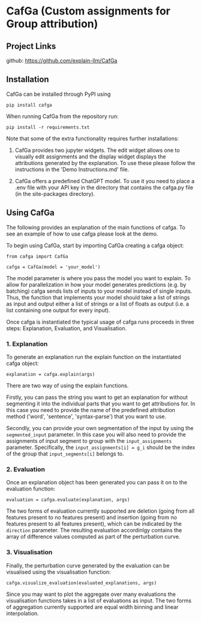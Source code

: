 # CafGa (**C**ustom **a**ssignments **f**or **G**roup **a**ttribution)

## Project Links

github: https://github.com/explain-llm/CafGa

## Installation

CafGa can be installed through PyPI using

```
pip install cafga
```

When running CafGa from the repository run:

```
pip install -r requirements.txt
```

Note that some of the extra functionality requires further installations:
<!-- 1. To get the syntax-parse requires downloading spaCy and the en_core_web_trf module. Which can be done with the following commands:
```
pip install spacy
python -m spacy download en_core_web_trf
```
Important Notes: 
1. spaCy may fail to build on python >= 3.13. So in case you into a build failure try downgrading python to 3.12. 

2. en_core_web_trf requires a version of torch that cannot be run on numpy 2. Thus, you may need to run the following command to downgrade numpy:
```
pip install numpy==1.26.4 
```
-->
1. CafGa provides two jupyter widgets. The edit widget allows one to visually edit assignments and the display widget displays the attributions generated by the explanation. To use these please follow the instructions in the 'Demo Instructions.md' file. 

2. CafGa offers a predefined ChatGPT model. To use it you need to place a .env file with your API key in the directory that contains the cafga.py file (in the site-packages directory). 

## Using CafGa

The following provides an explanation of the main functions of cafga. To see an example of how to use cafga please look at the demo. 

To begin using CafGa, start by importing CafGa creating a cafga object:

`from cafga import CafGa`

`cafga = CafGa(model = 'your_model')`

The model parameter is where you pass the model you want to explain. To allow for parallelization in how your model generates predictions (e.g. by batching) cafga sends lists of inputs to your model instead of single inputs. Thus, the function that implements your model should take a list of strings as input and output either a list of strings or a list of floats as output (i.e. a list containing one output for every input). 

Once cafga is instantiated the typical usage of cafga runs proceeds in three steps: Explanation, Evaluation, and Visualisation.

### 1. Explanation

To generate an explanation run the explain function on the instantiated cafga object:

`explanation = cafga.explain(args)`

There are two way of using the explain functions. 

Firstly, you can pass the string you want to get an explanation for without segmenting it into the individual parts that you want to get attributions for. In this case you need to provide the name of the predefined attribution method ('word', 'sentence', 'syntax-parse') that you want to use. 

Secondly, you can provide your own segmentation of the input by using the `segmented_input` parameter. In this case you will also need to provide the assignments of input segment to group with the `input_assignments` parameter. Specifically, the `input_assignments[i] = g_i` should be the index of the group that `input_segments[i]` belongs to. 

### 2. Evaluation

Once an explanation object has been generated you can pass it on to the evaluation function:

`evaluation = cafga.evaluate(explanation, args)`

The two forms of evaluation currently supported are deletion (going from all features present to no features present) and insertion (going from no features present to all features present), which can be indicated by the `direction` parameter. The resulting evaluation accordinlgy contains the array of difference values computed as part of the perturbation curve. 

### 3. Visualisation

Finally, the perturbation curve generated by the evaluation can be visualised using the visualisation function:

`cafga.visualize_evaluation(evaluated_explanations, args)`

Since you may want to plot the aggregate over many evaluations the visualisation functions takes in a list of evaluations as input. The two forms of aggregation currently supported are equal width binning and linear interpolation. 